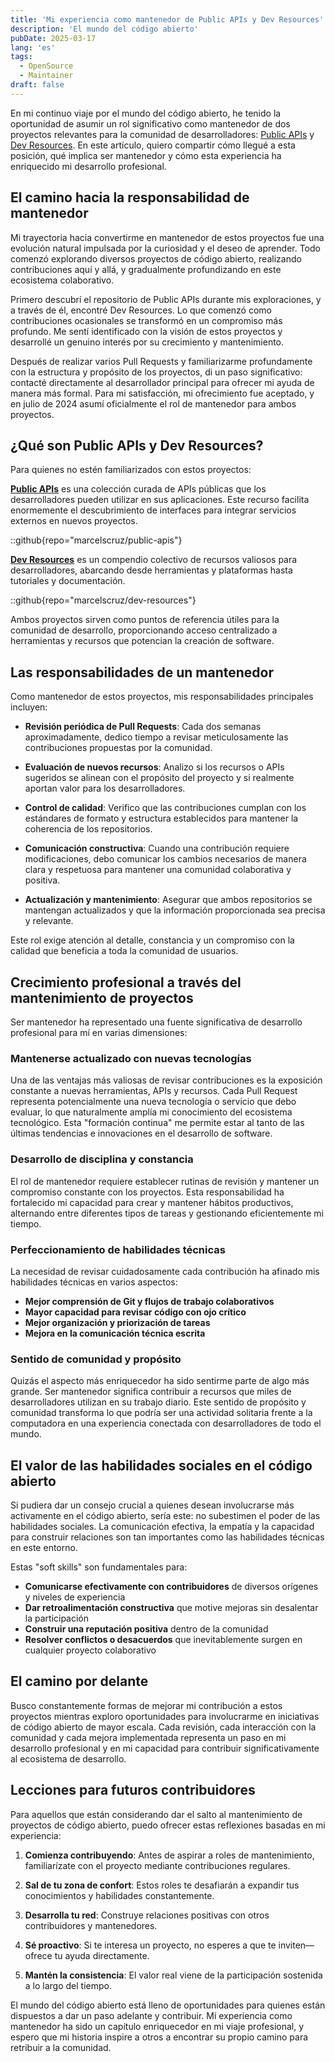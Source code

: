 ```yaml
---
title: 'Mi experiencia como mantenedor de Public APIs y Dev Resources'
description: 'El mundo del código abierto'
pubDate: 2025-03-17
lang: 'es'
tags:
  - OpenSource
  - Maintainer
draft: false
---
```


En mi continuo viaje por el mundo del código abierto, he tenido la oportunidad de asumir un rol significativo como mantenedor de dos proyectos relevantes para la comunidad de desarrolladores: [Public APIs](https://publicapis.dev/) y [Dev Resources](https://devresourc.es/). En este artículo, quiero compartir cómo llegué a esta posición, qué implica ser mantenedor y cómo esta experiencia ha enriquecido mi desarrollo profesional.

## El camino hacia la responsabilidad de mantenedor

Mi trayectoria hacia convertirme en mantenedor de estos proyectos fue una evolución natural impulsada por la curiosidad y el deseo de aprender. Todo comenzó explorando diversos proyectos de código abierto, realizando contribuciones aquí y allá, y gradualmente profundizando en este ecosistema colaborativo.

Primero descubrí el repositorio de Public APIs durante mis exploraciones, y a través de él, encontré Dev Resources. Lo que comenzó como contribuciones ocasionales se transformó en un compromiso más profundo. Me sentí identificado con la visión de estos proyectos y desarrollé un genuino interés por su crecimiento y mantenimiento.

Después de realizar varios Pull Requests y familiarizarme profundamente con la estructura y propósito de los proyectos, di un paso significativo: contacté directamente al desarrollador principal para ofrecer mi ayuda de manera más formal. Para mi satisfacción, mi ofrecimiento fue aceptado, y en julio de 2024 asumí oficialmente el rol de mantenedor para ambos proyectos.

## ¿Qué son Public APIs y Dev Resources?

Para quienes no estén familiarizados con estos proyectos:

**[Public APIs](https://publicapis.dev/)** es una colección curada de APIs públicas que los desarrolladores pueden utilizar en sus aplicaciones. Este recurso facilita enormemente el descubrimiento de interfaces para integrar servicios externos en nuevos proyectos.

::github{repo="marcelscruz/public-apis"}

**[Dev Resources](https://devresourc.es/)** es un compendio colectivo de recursos valiosos para desarrolladores, abarcando desde herramientas y plataformas hasta tutoriales y documentación.

::github{repo="marcelscruz/dev-resources"}

Ambos proyectos sirven como puntos de referencia útiles para la comunidad de desarrollo, proporcionando acceso centralizado a herramientas y recursos que potencian la creación de software.

## Las responsabilidades de un mantenedor

Como mantenedor de estos proyectos, mis responsabilidades principales incluyen:

- **Revisión periódica de Pull Requests**: Cada dos semanas aproximadamente, dedico tiempo a revisar meticulosamente las contribuciones propuestas por la comunidad.
- **Evaluación de nuevos recursos**: Analizo si los recursos o APIs sugeridos se alinean con el propósito del proyecto y si realmente aportan valor para los desarrolladores.
- **Control de calidad**: Verifico que las contribuciones cumplan con los estándares de formato y estructura establecidos para mantener la coherencia de los repositorios.
- **Comunicación constructiva**: Cuando una contribución requiere modificaciones, debo comunicar los cambios necesarios de manera clara y respetuosa para mantener una comunidad colaborativa y positiva.

- **Actualización y mantenimiento**: Asegurar que ambos repositorios se mantengan actualizados y que la información proporcionada sea precisa y relevante.

Este rol exige atención al detalle, constancia y un compromiso con la calidad que beneficia a toda la comunidad de usuarios.

## Crecimiento profesional a través del mantenimiento de proyectos

Ser mantenedor ha representado una fuente significativa de desarrollo profesional para mí en varias dimensiones:

### Mantenerse actualizado con nuevas tecnologías

Una de las ventajas más valiosas de revisar contribuciones es la exposición constante a nuevas herramientas, APIs y recursos. Cada Pull Request representa potencialmente una nueva tecnología o servicio que debo evaluar, lo que naturalmente amplía mi conocimiento del ecosistema tecnológico. Esta "formación continua" me permite estar al tanto de las últimas tendencias e innovaciones en el desarrollo de software.

### Desarrollo de disciplina y constancia

El rol de mantenedor requiere establecer rutinas de revisión y mantener un compromiso constante con los proyectos. Esta responsabilidad ha fortalecido mi capacidad para crear y mantener hábitos productivos, alternando entre diferentes tipos de tareas y gestionando eficientemente mi tiempo.

### Perfeccionamiento de habilidades técnicas

La necesidad de revisar cuidadosamente cada contribución ha afinado mis habilidades técnicas en varios aspectos:

- **Mejor comprensión de Git y flujos de trabajo colaborativos**
- **Mayor capacidad para revisar código con ojo crítico**
- **Mejor organización y priorización de tareas**
- **Mejora en la comunicación técnica escrita**

### Sentido de comunidad y propósito

Quizás el aspecto más enriquecedor ha sido sentirme parte de algo más grande. Ser mantenedor significa contribuir a recursos que miles de desarrolladores utilizan en su trabajo diario. Este sentido de propósito y comunidad transforma lo que podría ser una actividad solitaria frente a la computadora en una experiencia conectada con desarrolladores de todo el mundo.

## El valor de las habilidades sociales en el código abierto

Si pudiera dar un consejo crucial a quienes desean involucrarse más activamente en el código abierto, sería este: no subestimen el poder de las habilidades sociales. La comunicación efectiva, la empatía y la capacidad para construir relaciones son tan importantes como las habilidades técnicas en este entorno.

Estas "soft skills" son fundamentales para:

- **Comunicarse efectivamente con contribuidores** de diversos orígenes y niveles de experiencia
- **Dar retroalimentación constructiva** que motive mejoras sin desalentar la participación
- **Construir una reputación positiva** dentro de la comunidad
- **Resolver conflictos o desacuerdos** que inevitablemente surgen en cualquier proyecto colaborativo

## El camino por delante

Busco constantemente formas de mejorar mi contribución a estos proyectos mientras exploro oportunidades para involucrarme en iniciativas de código abierto de mayor escala. Cada revisión, cada interacción con la comunidad y cada mejora implementada representa un paso en mi desarrollo profesional y en mi capacidad para contribuir significativamente al ecosistema de desarrollo.

## Lecciones para futuros contribuidores

Para aquellos que están considerando dar el salto al mantenimiento de proyectos de código abierto, puedo ofrecer estas reflexiones basadas en mi experiencia:

1. **Comienza contribuyendo**: Antes de aspirar a roles de mantenimiento, familiarízate con el proyecto mediante contribuciones regulares.

2. **Sal de tu zona de confort**: Estos roles te desafiarán a expandir tus conocimientos y habilidades constantemente.

3. **Desarrolla tu red**: Construye relaciones positivas con otros contribuidores y mantenedores.

4. **Sé proactivo**: Si te interesa un proyecto, no esperes a que te inviten—ofrece tu ayuda directamente.

5. **Mantén la consistencia**: El valor real viene de la participación sostenida a lo largo del tiempo.

El mundo del código abierto está lleno de oportunidades para quienes están dispuestos a dar un paso adelante y contribuir. Mi experiencia como mantenedor ha sido un capítulo enriquecedor en mi viaje profesional, y espero que mi historia inspire a otros a encontrar su propio camino para retribuir a la comunidad.
